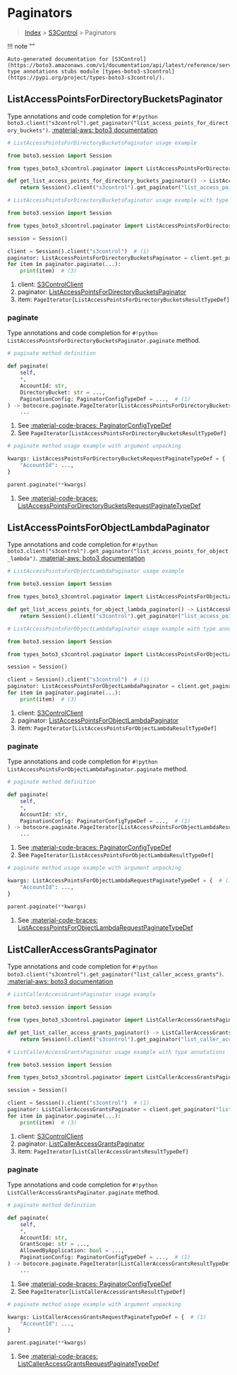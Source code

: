 # Paginators

> [Index](../README.md) > [S3Control](./README.md) > Paginators

!!! note ""

    Auto-generated documentation for [S3Control](https://boto3.amazonaws.com/v1/documentation/api/latest/reference/services/s3control.html#s3control)
    type annotations stubs module [types-boto3-s3control](https://pypi.org/project/types-boto3-s3control/).

## ListAccessPointsForDirectoryBucketsPaginator

Type annotations and code completion for `#!python boto3.client("s3control").get_paginator("list_access_points_for_directory_buckets")`.
[:material-aws: boto3 documentation](https://boto3.amazonaws.com/v1/documentation/api/latest/reference/services/s3control/paginator/ListAccessPointsForDirectoryBuckets.html#S3Control.Paginator.ListAccessPointsForDirectoryBuckets)

```python
# ListAccessPointsForDirectoryBucketsPaginator usage example

from boto3.session import Session

from types_boto3_s3control.paginator import ListAccessPointsForDirectoryBucketsPaginator

def get_list_access_points_for_directory_buckets_paginator() -> ListAccessPointsForDirectoryBucketsPaginator:
    return Session().client("s3control").get_paginator("list_access_points_for_directory_buckets")
```

```python
# ListAccessPointsForDirectoryBucketsPaginator usage example with type annotations

from boto3.session import Session

from types_boto3_s3control.paginator import ListAccessPointsForDirectoryBucketsPaginator

session = Session()

client = Session().client("s3control")  # (1)
paginator: ListAccessPointsForDirectoryBucketsPaginator = client.get_paginator("list_access_points_for_directory_buckets")  # (2)
for item in paginator.paginate(...):
    print(item)  # (3)
```

1. client: [S3ControlClient](./client.md)
2. paginator: [ListAccessPointsForDirectoryBucketsPaginator](./paginators.md#listaccesspointsfordirectorybucketspaginator)
3. item: `PageIterator[ListAccessPointsForDirectoryBucketsResultTypeDef]`


### paginate

Type annotations and code completion for `#!python ListAccessPointsForDirectoryBucketsPaginator.paginate` method.

```python
# paginate method definition

def paginate(
    self,
    *,
    AccountId: str,
    DirectoryBucket: str = ...,
    PaginationConfig: PaginatorConfigTypeDef = ...,  # (1)
) -> botocore.paginate.PageIterator[ListAccessPointsForDirectoryBucketsResultTypeDef]:  # (2)
    ...
```

1. See [:material-code-braces: PaginatorConfigTypeDef](./type_defs.md#paginatorconfigtypedef)
2. See `PageIterator[ListAccessPointsForDirectoryBucketsResultTypeDef]`


```python
# paginate method usage example with argument unpacking

kwargs: ListAccessPointsForDirectoryBucketsRequestPaginateTypeDef = {  # (1)
    "AccountId": ...,
}

parent.paginate(**kwargs)
```

1. See [:material-code-braces: ListAccessPointsForDirectoryBucketsRequestPaginateTypeDef](./type_defs.md#listaccesspointsfordirectorybucketsrequestpaginatetypedef)
## ListAccessPointsForObjectLambdaPaginator

Type annotations and code completion for `#!python boto3.client("s3control").get_paginator("list_access_points_for_object_lambda")`.
[:material-aws: boto3 documentation](https://boto3.amazonaws.com/v1/documentation/api/latest/reference/services/s3control/paginator/ListAccessPointsForObjectLambda.html#S3Control.Paginator.ListAccessPointsForObjectLambda)

```python
# ListAccessPointsForObjectLambdaPaginator usage example

from boto3.session import Session

from types_boto3_s3control.paginator import ListAccessPointsForObjectLambdaPaginator

def get_list_access_points_for_object_lambda_paginator() -> ListAccessPointsForObjectLambdaPaginator:
    return Session().client("s3control").get_paginator("list_access_points_for_object_lambda")
```

```python
# ListAccessPointsForObjectLambdaPaginator usage example with type annotations

from boto3.session import Session

from types_boto3_s3control.paginator import ListAccessPointsForObjectLambdaPaginator

session = Session()

client = Session().client("s3control")  # (1)
paginator: ListAccessPointsForObjectLambdaPaginator = client.get_paginator("list_access_points_for_object_lambda")  # (2)
for item in paginator.paginate(...):
    print(item)  # (3)
```

1. client: [S3ControlClient](./client.md)
2. paginator: [ListAccessPointsForObjectLambdaPaginator](./paginators.md#listaccesspointsforobjectlambdapaginator)
3. item: `PageIterator[ListAccessPointsForObjectLambdaResultTypeDef]`


### paginate

Type annotations and code completion for `#!python ListAccessPointsForObjectLambdaPaginator.paginate` method.

```python
# paginate method definition

def paginate(
    self,
    *,
    AccountId: str,
    PaginationConfig: PaginatorConfigTypeDef = ...,  # (1)
) -> botocore.paginate.PageIterator[ListAccessPointsForObjectLambdaResultTypeDef]:  # (2)
    ...
```

1. See [:material-code-braces: PaginatorConfigTypeDef](./type_defs.md#paginatorconfigtypedef)
2. See `PageIterator[ListAccessPointsForObjectLambdaResultTypeDef]`


```python
# paginate method usage example with argument unpacking

kwargs: ListAccessPointsForObjectLambdaRequestPaginateTypeDef = {  # (1)
    "AccountId": ...,
}

parent.paginate(**kwargs)
```

1. See [:material-code-braces: ListAccessPointsForObjectLambdaRequestPaginateTypeDef](./type_defs.md#listaccesspointsforobjectlambdarequestpaginatetypedef)
## ListCallerAccessGrantsPaginator

Type annotations and code completion for `#!python boto3.client("s3control").get_paginator("list_caller_access_grants")`.
[:material-aws: boto3 documentation](https://boto3.amazonaws.com/v1/documentation/api/latest/reference/services/s3control/paginator/ListCallerAccessGrants.html#S3Control.Paginator.ListCallerAccessGrants)

```python
# ListCallerAccessGrantsPaginator usage example

from boto3.session import Session

from types_boto3_s3control.paginator import ListCallerAccessGrantsPaginator

def get_list_caller_access_grants_paginator() -> ListCallerAccessGrantsPaginator:
    return Session().client("s3control").get_paginator("list_caller_access_grants")
```

```python
# ListCallerAccessGrantsPaginator usage example with type annotations

from boto3.session import Session

from types_boto3_s3control.paginator import ListCallerAccessGrantsPaginator

session = Session()

client = Session().client("s3control")  # (1)
paginator: ListCallerAccessGrantsPaginator = client.get_paginator("list_caller_access_grants")  # (2)
for item in paginator.paginate(...):
    print(item)  # (3)
```

1. client: [S3ControlClient](./client.md)
2. paginator: [ListCallerAccessGrantsPaginator](./paginators.md#listcalleraccessgrantspaginator)
3. item: `PageIterator[ListCallerAccessGrantsResultTypeDef]`


### paginate

Type annotations and code completion for `#!python ListCallerAccessGrantsPaginator.paginate` method.

```python
# paginate method definition

def paginate(
    self,
    *,
    AccountId: str,
    GrantScope: str = ...,
    AllowedByApplication: bool = ...,
    PaginationConfig: PaginatorConfigTypeDef = ...,  # (1)
) -> botocore.paginate.PageIterator[ListCallerAccessGrantsResultTypeDef]:  # (2)
    ...
```

1. See [:material-code-braces: PaginatorConfigTypeDef](./type_defs.md#paginatorconfigtypedef)
2. See `PageIterator[ListCallerAccessGrantsResultTypeDef]`


```python
# paginate method usage example with argument unpacking

kwargs: ListCallerAccessGrantsRequestPaginateTypeDef = {  # (1)
    "AccountId": ...,
}

parent.paginate(**kwargs)
```

1. See [:material-code-braces: ListCallerAccessGrantsRequestPaginateTypeDef](./type_defs.md#listcalleraccessgrantsrequestpaginatetypedef)
